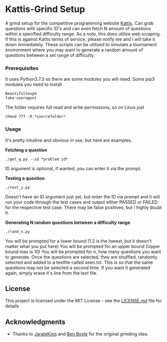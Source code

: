 # Kattis-Grind Setup
A grind setup for the competitive programming website [Kattis](https://open.kattis.com). Can grab questions with specific ID's and can even fetch N amount of questions within a specified difficulty range.
As a note, this does utilize web scraping. If this is against Kattis terms of service, please notify me and I will take it down immediately.
These scripts can be utilized to simulate a tournament environment where you may want to generate a random amount of questions between a set range of difficulty.

### Prerequisites
It uses Python3.7.3 so there are some modules you will need.
Some pip3 modules you need to install
```
BeautifulSoup4
fake-useragent
```
The folder requires full read and write permissions, so on Linux just 
```
chmod 777 -R *sourcefolder*
```

### Usage
It's pretty intuitive and obvious in use, but here are examples.

**Fetching a question**
```
./get_q.py --id *problem id*
```
ID argument is optional, if wanted, you can enter it via the prompt.

**Testing a question**
```
./test_y.py
```
Doesn't have an ID argument just yet, but enter the ID via prompt and it will run your code through the test cases and output either PASSED or FAILED for the respective test case. There may be false positives, but I highly doubt it.

**Generating N random questions between a difficulty range**
```
./rand_n.py
```
You will be prompted for a lower bound (1.2 is the lowest, but it doesn't matter what you put here)
You will be prompted for an upper bound (Upper bound max is 10)
You will be prompted for n, how many questions you want to generate.
Once the questions are selected, they are shuffled, randomly selected and added to a textfile called seen.txt. This is so that the same questions may not be selected a second time. If you want it generated again, simply erase it's line from the text file.

## License
This project is licensed under the MIT License - see the [LICENSE.md](LICENSE.md) file for details

## Acknowledgments
* Thanks to [JarateKing](https://github.com/JarateKing) and [Ben Boyle](https://github.com/benbdevd) for the original grinding idea.
